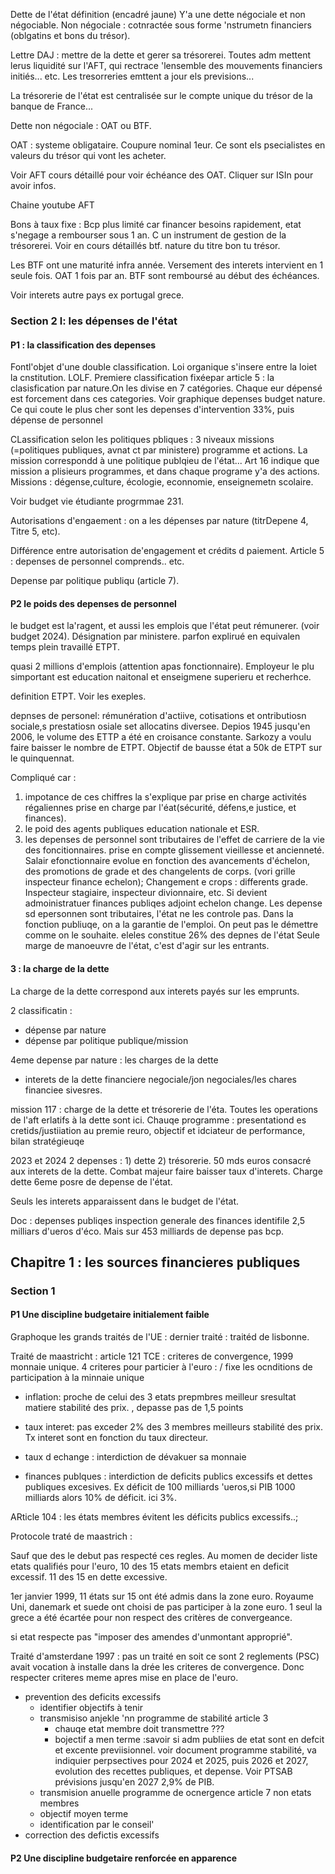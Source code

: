 Dette de l'état définition (encadré jaune)
Y'a une dette négociale et non négociable. Non négociale : cotnractée sous forme 'nstrumetn financiers (oblgatins et bons du trésor).


Lettre DAJ : mettre de la dette et gerer sa trésorerei. Toutes adm mettent lerus liquidité sur l'AFT, qui rectrace 'lensemble des mouvements financiers initiés... etc.
Les tresorreries emttent a jour els previsions...

La trésorerie de l'état est centralisée sur le compte unique du trésor de la banque de France...

Dette non négociale : OAT ou BTF. 

OAT : systeme obligataire. Coupure nominal 1eur. Ce sont els psecialistes en valeurs du trésor qui vont les acheter.

Voir AFT cours détaillé pour voir échéance des OAT. Cliquer sur ISIn pour avoir infos.

Chaine youtube AFT

Bons à taux fixe : Bcp plus limité car financer besoins rapidement, etat s'negage a rembourser sous 1 an. C un instrument de gestion de la trésorerei. Voir en cours détaillés btf.
nature du titre bon tu trésor. 

Les BTF ont une maturité infra année. Versement des interets intervient en 1 seule fois. OAT 1 fois par an. BTF sont remboursé au début des échéances.

Voir interets autre pays ex portugal grece. 

### Section 2 l: les dépenses de l'état

#### P1 : la classification des depenses

Fontl'objet d'une double classification. Loi organique s'insere entre la loiet la cnstitution. LOLF. 
Premiere classification fixéepar article 5 : la clasisfication par nature.On les divise en 7 catégories. Chaque eur dépensé est forcement dans ces categories. Voir graphique depenses budget nature.  Ce qui coute le plus cher sont les depenses d'intervention 33%, puis dépense de personnel

CLassification selon les politiques pbliques : 3 niveaux missions (=politiques publiques, avnat ct par ministere) programme et actions.
La mission correspondd à une politique publqieu de l'état... Art 16 indique que mission a plisieurs programmes, et dans chaque programe y'a des actions. Missions : dégense,culture, écologie, econnomie, enseignemetn scolaire.

Voir budget vie étudiante progrmmae 231. 

Autorisations d'engaement : on a les dépenses par nature (titrDepene 4, Titre 5, etc). 

Différence entre autorisation de'engagement et crédits d paiement. 
Article 5 : depenses de personnel comprends.. etc.

Depense par politique publiqu (article 7).
#### P2 le poids des depenses de personnel

le budget est la'ragent, et aussi les emplois que l'état peut rémunerer. (voir budget 2024).  Désignation par ministere. parfon explirué en equivalen temps plein travaillé ETPT.

quasi 2 millions d'emplois (attention apas fonctionnaire). Employeur le plu simportant est education naitonal et enseigmene superieru et recherhce. 

definition ETPT. Voir les exeples. 

depnses de personel: rémunération d'actiive, cotisations et ontributiosn sociale,s prestatiosn osiale set allocatins diversee. Depios 1945 jusqu'en 2006, le volume des ETTP a été en croisance constante. Sarkozy a voulu faire baisser le nombre de ETPT. Objectif de bausse état a 50k de ETPT sur le quinquennat. 

Compliqué car :
1. impotance de ces chiffres la s'explique par prise en charge activités régaliennes prise en charge par l'éat(sécurité, défens,e justice, et finances). 
2. le poid des agents publiques education nationale et ESR. 
3. les depenses de personnel sont tributaires de l'effet de carriere de la vie des foncitionnaires. prise en compte glissement vieillesse et ancienneté.  Salair efonctionnaire evolue en fonction des avancements d'échelon, des promotions de grade et des changelents de corps.  (vori grille inspecteur finance echelon); Changement e crops : differents grade. Inspecteur stagiaire, inspecteur divionnaire, etc. Si devient admoinistratuer finances publiqes adjoint echelon change.  Les depense sd epersonnen sont tributaires, l'état ne les controle pas. Dans la fonction publiuqe, on a la garantie de l'emploi. On peut pas le démettre comme on le souhaite. eleles constitue 26% des depnes de l'état Seule marge de manoeuvre de l'état, c'est d'agir sur les entrants. 
#### 3 : la charge de la dette
La charge de la dette correspond aux interets payés sur les emprunts. 

2 classificatin : 
- dépense par nature
- dépense par politique publique/mission

4eme depense par nature : les charges de la dette
- interets de la dette financiere negociale/jon negociales/les chares financiee sivesres.

mission 117 : charge de la dette et trésorerie de l'éta. Toutes les operations de l'aft erlatifs à la dette sont ici. Chauqe programme : presentationd es cretids/justiiation au premie reuro, objectif et idciateur de performance, bilan stratégieuqe


2023 et 2024 2 depenses : 1) dette 2) trésorerie. 50 mds euros consacré aux interets de la dette. Combat majeur faire baisser taux d'interets. Charge dette 6eme posre de depense de l'état.

Seuls les interets apparaissent dans le budget de l'état. 

Doc : depenses publiqes inspection generale des finances identifile 2,5 milliars d'ueros d'éco. Mais sur 453 milliards de depense pas bcp. 

## Chapitre 1 : les sources financieres publiques
### Section 1
#### P1 Une discipline budgetaire initialement faible
Graphoque les grands traités de l'UE : dernier traité : traitéd de lisbonne. 

Traité de maastricht : 
article 121 TCE : criteres de convergence, 1999 monnaie unique. 4 criteres pour particier à l'euro : / fixe les ocnditions de participation à la minnaie unique
- inflation: proche de celui des 3 etats prepmbres meilleur sresultat matiere stabilité des prix.
, depasse pas de 1,5 points

- taux interet: pas exceder 2% des 3 membres meilleurs stabilité des prix. Tx interet sont en fonction du taux directeur. 
- taux d echange : interdiction de dévakuer sa monnaie
- finances publques : interdiction de deficits publics excessifs et dettes publiques excesives. Ex déficit de 100 milliards 'ueros,si PIB 1000 milliards alors 10% de déficit. ici 3%. 

ARticle 104 : les états membres évitent les déficits publics excessifs..;

Protocole traté de maastrich : 

Sauf que des le debut pas respecté ces regles. Au momen de decider liste etats qualifiés pour l'euro, 10 des 15 etats membrs etaient en deficit excessif. 11 des 15 en dette excessive. 

1er janvier 1999, 11 états sur 15 ont été admis dans la zone euro. Royaume Uni, danemark et suede ont choisi de pas participer à la zone euro. 1 seul la grece a été écartée pour non respect des critères de convergeance. 

si etat respecte pas "imposer des amendes d'unmontant approprié". 

Traité d'amsterdane 1997 : pas un traité en soit ce sont 2 reglements (PSC) avait vocation à installe dans la drée les criteres de convergence.  Donc respecter criteres meme apres mise en place de l'euro.
- prevention des deficits excessifs
	- identifier objectifs à tenir
	- transmisiso anjekle 'nn programme de stabilité article 3
		- chauqe etat membre doit transmettre ???
		- bojectif a men terme :savoir si adm publiies de etat sont en defcit et excente previisionnel.  voir document programme stabilité, va indiquier perpsectives pour 2024 et 2025, puis 2026 et 2027, evolution des recettes publiques, et depense.  Voir PTSAB prévisions jusqu'en 2027 2,9% de PIB. 
	- transmision anuelle programme de ocnergence article 7 non etats membres
	- objectif moyen terme
	- identification par le conseil'
- correction des defictis excessifs
#### P2 Une discipline budgetaire renforcée en apparence

